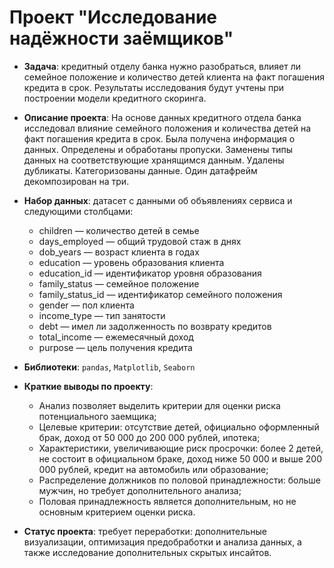 # Проект "Исследование надёжности заёмщиков"
- **Задача**: кредитный отделу банка нужно разобраться, влияет ли семейное положение и количество детей клиента на факт погашения кредита в срок. Результаты исследования будут учтены при построении модели кредитного скоринга. 

- **Описание проекта**: На основе данных кредитного отдела банка исследовал влияние семейного положения и количества детей на факт погашения кредита в срок. Была получена информация о данных. Определены и обработаны пропуски. Заменены типы данных на соответствующие хранящимся данным. Удалены дубликаты. Категоризованы данные. Один датафрейм декомпозирован на три.

- **Набор данных**: датасет с данными об объявлениях сервиса и следующими столбцами:
    - children — количество детей в семье
    - days_employed — общий трудовой стаж в днях
    - dob_years — возраст клиента в годах
    - education — уровень образования клиента
    - education_id — идентификатор уровня образования
    - family_status — семейное положение
    - family_status_id — идентификатор семейного положения
    - gender — пол клиента
    - income_type — тип занятости
    - debt — имел ли задолженность по возврату кредитов
    - total_income — ежемесячный доход
    - purpose — цель получения кредита  
    
- **Библиотеки**: `pandas`, `Matplotlib`, `Seaborn`

- **Краткие выводы по проекту**:
    - Анализ позволяет выделить критерии для оценки риска потенциального заемщика;
    - Целевые критерии: отсутствие детей, официально оформленный брак, доход от 50 000 до 200 000 рублей, ипотека;
    - Характеристики, увеличивающие риск просрочки: более 2 детей, не состоит в официальном браке, доход ниже 50 000 и выше 200 000 рублей, кредит на автомобиль или образование;
    - Распределение должников по половой принадлежности: больше мужчин, но требует дополнительного анализа;
    - Половая принадлежность является дополнительным, но не основным критерием оценки риска.

- **Статус проекта**: требует переработки: дополнительные визуализации, оптимизация предобработки и анализа данных, а также исследование дополнительных скрытых инсайтов.
